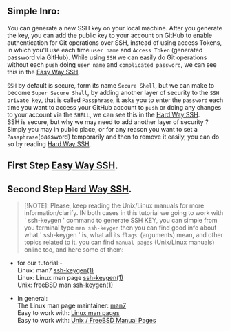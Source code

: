 ## Simple Inro:

You can generate a new SSH key on your local machine. After you generate the key,
you can add the public key to your account on GitHub to enable authentication for Git operations over SSH,
instead of using access Tokens, in which you'll use each time `user name` and `Access Token` (generated password via GitHub).
While using `SSH` we can easily do Git operations without each `push` doing `user name` and `complicated password`,
we can see this in the [Easy Way SSH](https://github.com/codex0x09/ssh_access/blob/master/easy_way.md).

`SSH` by default is secure, form its name `Secure Shell`, but we can make to become `Super Secure Shell`,
by adding another layer of security to the `SSH private key`, that is called `Passphrase`, it asks you to enter the `password`
each time you want to access your GitHub account to `push` or doing any changes to your account via the `SHELL`,
we can see this in the [Hard Way SSH](https://github.com/codex0x09/ssh_access/blob/master/hard_way.md).  
SSH is secure, but why we may need to add another layer of security ?  
Simply you may in public place, or for any reason you want to set a `Passphrase`(password) temporarily and then to remove it 
easily, you can do so by reading [Hard Way SSH](https://github.com/codex0x09/ssh_access/blob/master/hard_way.md).

## First Step [Easy Way SSH](https://github.com/codex0x09/ssh_access/blob/master/easy_way.md).

## Second Step [Hard Way SSH](https://github.com/codex0x09/ssh_access/blob/master/hard_way.md).

> [!NOTE]:
> Please, keep reading the Unix/Linux manuals for more information/clarify.
> IN both cases in this tutorial we going to work with ' ssh-keygen ' command to generate SSH KEY,
> you can simple from you terminal type `man ssh-keygen` then you can find good info
> about what ' ssh-keygen ' is, what all its `flags `(arguments) mean, and other topics related to it.
> you can find `manual pages` (Unix/Linux manuals) online too, and here some of them:
* for our tutorial:-  
 Linux: man7 [ssh-keygen(1)](https://man7.org/linux/man-pages/man1/ssh-keygen.1.html)  
 Linux: Linux man page [ssh-keygen(1)](https://linux.die.net/man/1/ssh-keygen)  
 Unix: freeBSD man [ssh-keygen(1)](https://man.freebsd.org/cgi/man.cgi?query=ssh-keygen&apropos=0&sektion=0&manpath=FreeBSD+14.1-RELEASE+and+Ports&arch=default&format=html)  

* In general:  
 The Linux man page maintainer: [man7](https://man7.org)  
 Easy to work with: [Linux man pages](https://linux.die.net/man/)  
 Easy to work with: [Unix / FreeBSD Manual Pages](https://man.freebsd.org/cgi/man.cgi)  
